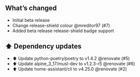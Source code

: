 ## What’s changed

- Initial beta release
- Change release-shield colour @mreditor97 (#7)
- Added beta release release-shield badge support

## ⬆️ Dependency updates

- ⬆️ Update python-poetry/poetry to v1.4.2 @renovate (#5)
- ⬆️ Update alpine_3_17/musl-dev to v1.2.3-r5 @renovate (#6)
- ⬆️ Update home-assistant/cli to v4.25.0 @renovate (#2)

